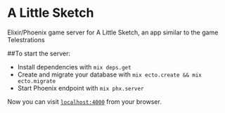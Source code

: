 # A Little Sketch
Elixir/Phoenix game server for A Little Sketch, an app similar to the game Telestrations

##To start the server:

  * Install dependencies with `mix deps.get`
  * Create and migrate your database with `mix ecto.create && mix ecto.migrate`
  * Start Phoenix endpoint with `mix phx.server`

Now you can visit [`localhost:4000`](http://localhost:4000) from your browser.
